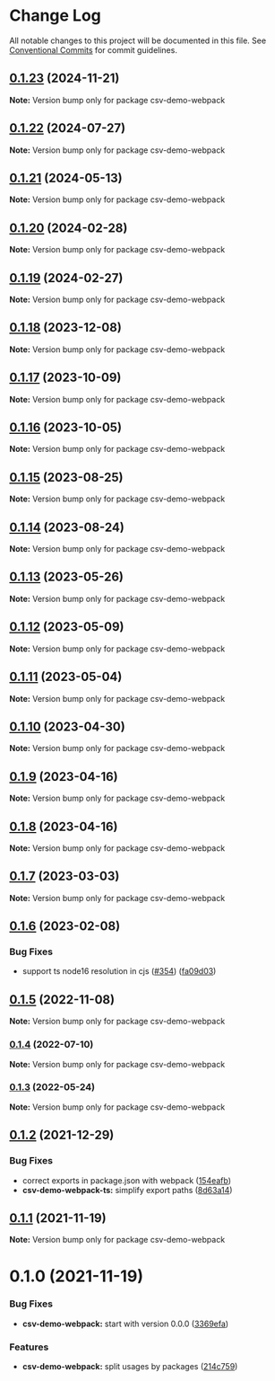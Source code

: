 # Change Log

All notable changes to this project will be documented in this file.
See [Conventional Commits](https://conventionalcommits.org) for commit guidelines.

## [0.1.23](https://github.com/adaltas/node-csv/compare/csv-demo-webpack@0.1.22...csv-demo-webpack@0.1.23) (2024-11-21)

**Note:** Version bump only for package csv-demo-webpack

## [0.1.22](https://github.com/adaltas/node-csv/compare/csv-demo-webpack@0.1.21...csv-demo-webpack@0.1.22) (2024-07-27)

**Note:** Version bump only for package csv-demo-webpack

## [0.1.21](https://github.com/adaltas/node-csv/compare/csv-demo-webpack@0.1.20...csv-demo-webpack@0.1.21) (2024-05-13)

**Note:** Version bump only for package csv-demo-webpack

## [0.1.20](https://github.com/adaltas/node-csv/compare/csv-demo-webpack@0.1.19...csv-demo-webpack@0.1.20) (2024-02-28)

**Note:** Version bump only for package csv-demo-webpack

## [0.1.19](https://github.com/adaltas/node-csv/compare/csv-demo-webpack@0.1.18...csv-demo-webpack@0.1.19) (2024-02-27)

**Note:** Version bump only for package csv-demo-webpack

## [0.1.18](https://github.com/adaltas/node-csv/compare/csv-demo-webpack@0.1.17...csv-demo-webpack@0.1.18) (2023-12-08)

**Note:** Version bump only for package csv-demo-webpack

## [0.1.17](https://github.com/adaltas/node-csv/compare/csv-demo-webpack@0.1.16...csv-demo-webpack@0.1.17) (2023-10-09)

**Note:** Version bump only for package csv-demo-webpack

## [0.1.16](https://github.com/adaltas/node-csv/compare/csv-demo-webpack@0.1.15...csv-demo-webpack@0.1.16) (2023-10-05)

**Note:** Version bump only for package csv-demo-webpack

## [0.1.15](https://github.com/adaltas/node-csv/compare/csv-demo-webpack@0.1.14...csv-demo-webpack@0.1.15) (2023-08-25)

**Note:** Version bump only for package csv-demo-webpack

## [0.1.14](https://github.com/adaltas/node-csv/compare/csv-demo-webpack@0.1.13...csv-demo-webpack@0.1.14) (2023-08-24)

**Note:** Version bump only for package csv-demo-webpack

## [0.1.13](https://github.com/adaltas/node-csv/compare/csv-demo-webpack@0.1.12...csv-demo-webpack@0.1.13) (2023-05-26)

**Note:** Version bump only for package csv-demo-webpack

## [0.1.12](https://github.com/adaltas/node-csv/compare/csv-demo-webpack@0.1.11...csv-demo-webpack@0.1.12) (2023-05-09)

**Note:** Version bump only for package csv-demo-webpack

## [0.1.11](https://github.com/adaltas/node-csv/compare/csv-demo-webpack@0.1.10...csv-demo-webpack@0.1.11) (2023-05-04)

**Note:** Version bump only for package csv-demo-webpack

## [0.1.10](https://github.com/adaltas/node-csv/compare/csv-demo-webpack@0.1.9...csv-demo-webpack@0.1.10) (2023-04-30)

**Note:** Version bump only for package csv-demo-webpack

## [0.1.9](https://github.com/adaltas/node-csv/compare/csv-demo-webpack@0.1.7...csv-demo-webpack@0.1.9) (2023-04-16)

**Note:** Version bump only for package csv-demo-webpack

## [0.1.8](https://github.com/adaltas/node-csv/compare/csv-demo-webpack@0.1.7...csv-demo-webpack@0.1.8) (2023-04-16)

**Note:** Version bump only for package csv-demo-webpack

## [0.1.7](https://github.com/adaltas/node-csv/compare/csv-demo-webpack@0.1.6...csv-demo-webpack@0.1.7) (2023-03-03)

**Note:** Version bump only for package csv-demo-webpack

## [0.1.6](https://github.com/adaltas/node-csv/compare/csv-demo-webpack@0.1.5...csv-demo-webpack@0.1.6) (2023-02-08)

### Bug Fixes

- support ts node16 resolution in cjs ([#354](https://github.com/adaltas/node-csv/issues/354)) ([fa09d03](https://github.com/adaltas/node-csv/commit/fa09d03aaf0008b2790656871ca6b2c4be12d14c))

## [0.1.5](https://github.com/adaltas/node-csv/compare/csv-demo-webpack@0.1.4...csv-demo-webpack@0.1.5) (2022-11-08)

**Note:** Version bump only for package csv-demo-webpack

### [0.1.4](https://github.com/adaltas/node-csv/compare/csv-demo-webpack@0.1.3...csv-demo-webpack@0.1.4) (2022-07-10)

**Note:** Version bump only for package csv-demo-webpack

### [0.1.3](https://github.com/adaltas/node-csv/compare/csv-demo-webpack@0.1.2...csv-demo-webpack@0.1.3) (2022-05-24)

**Note:** Version bump only for package csv-demo-webpack

## [0.1.2](https://github.com/adaltas/node-csv/compare/csv-demo-webpack@0.1.1...csv-demo-webpack@0.1.2) (2021-12-29)

### Bug Fixes

- correct exports in package.json with webpack ([154eafb](https://github.com/adaltas/node-csv/commit/154eafbac866eb4499a0d392f8dcd057695c2586))
- **csv-demo-webpack-ts:** simplify export paths ([8d63a14](https://github.com/adaltas/node-csv/commit/8d63a14313bb6b26f13fafb740cc686f1dfaa65f))

## [0.1.1](https://github.com/adaltas/node-csv/compare/csv-demo-webpack@0.1.0...csv-demo-webpack@0.1.1) (2021-11-19)

**Note:** Version bump only for package csv-demo-webpack

# 0.1.0 (2021-11-19)

### Bug Fixes

- **csv-demo-webpack:** start with version 0.0.0 ([3369efa](https://github.com/adaltas/node-csv/commit/3369efa09831fabb57fef9c94cd4ca14e0b05981))

### Features

- **csv-demo-webpack:** split usages by packages ([214c759](https://github.com/adaltas/node-csv/commit/214c75980d61bf96ec1d6892858887ba29235987))
